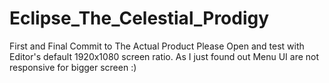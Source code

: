 # Eclipse_The_Celestial_Prodigy

First and Final Commit to The Actual Product
Please Open and test with Editor's default 1920x1080 screen ratio. As I just found out Menu UI are not responsive for bigger screen :)
